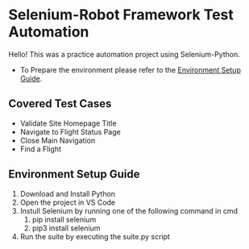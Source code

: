 # Selenium-Robot Framework Test Automation

Hello! This was a practice automation project using Selenium-Python.

-   To Prepare the environment please refer to the [Environment Setup Guide](#environment-setup-guide).

## Covered Test Cases

  <ul>
   <li>Validate Site Homepage Title</li>
   <li>Navigate to Flight Status Page</li>
   <li>Close Main Navigation</li>
   <li>Find a Flight</li>
  </ul>

## Environment Setup Guide

1. Download and Install Python
2. Open the project in VS Code
3. Instull Selenium by running one of the following command in cmd
    1. pip install selenium
    2. pip3 install selenium
4. Run the suite by executing the suite.py script
